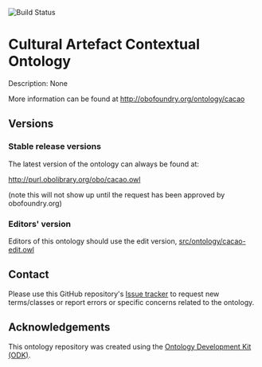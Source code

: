 
![Build Status](https://github.com/REEVALUATE/cacao/actions/workflows/qc.yml/badge.svg)
# Cultural Artefact Contextual Ontology

Description: None

More information can be found at http://obofoundry.org/ontology/cacao

## Versions

### Stable release versions

The latest version of the ontology can always be found at:

http://purl.obolibrary.org/obo/cacao.owl

(note this will not show up until the request has been approved by obofoundry.org)

### Editors' version

Editors of this ontology should use the edit version, [src/ontology/cacao-edit.owl](src/ontology/cacao-edit.owl)

## Contact

Please use this GitHub repository's [Issue tracker](https://github.com/REEVALUATE/cacao/issues) to request new terms/classes or report errors or specific concerns related to the ontology.

## Acknowledgements

This ontology repository was created using the [Ontology Development Kit (ODK)](https://github.com/INCATools/ontology-development-kit).